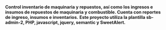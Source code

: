 **Control inventario de maquinaria y repuestos, así como los ingresos e insumos de repuestos de maquinaria y combustible. Cuenta con reportes de ingreso, insumos e inventarios.** 
**Este proyecto utiliza la plantilla sb-admin-2, PHP, javascript, jquery, semantic y SweetAlert.**

<!-- Login
![Login](https://github.com/jperez-89/hsolis/blob/master/img/login.PNG?raw=true "Login")

Dashboard
![Dashboard](https://github.com/jperez-89/hsolis/blob/master/img/dashboard.PNG?raw=true "Dashboard")

Registro de Maquinaria
![Registro de Maquinaria](https://github.com/jperez-89/hsolis/blob/master/img/registro_maquinaria.PNG?raw=true "Registro de maquinaria")

Ingreso de repuestos
![Ingreso de repuestos](https://github.com/jperez-89/hsolis/blob/master/img/ingreso_repuestos.PNG?raw=true "Ingreso de repuestos")

Salida de repuestos
![Salida de repuestos](https://github.com/jperez-89/hsolis/blob/master/img/salida_repuestos.PNG?raw=true "Salida de repuestos")

Reportes
![Reportes](https://github.com/jperez-89/hsolis/blob/master/img/reportes.PNG?raw=true "Reportes")

Reporte inventario actual
![Reporte inventario actual](https://github.com/jperez-89/hsolis/blob/master/img/reporte_inventario.PNG?raw=true "Reporte de inventario actual") -->
